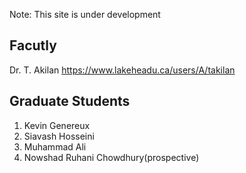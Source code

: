 Note: This site is under development

## Facutly


Dr. T. Akilan https://www.lakeheadu.ca/users/A/takilan



## Graduate Students

1. Kevin Genereux
2. Siavash Hosseini
3. Muhammad Ali
4. Nowshad Ruhani Chowdhury(prospective)

